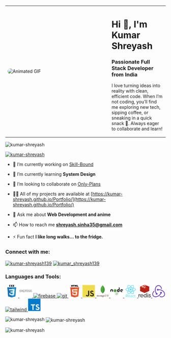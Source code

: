 <table>
  <tr>
    <td width="300">
      <img src="https://mir-s3-cdn-cf.behance.net/project_modules/hd/06f21a161921919.63cd7887d0a70.gif" alt="Animated GIF" width="300" style="border-radius: 12px;" /> 
    </td> 
    <td style="padding-left: 20px; vertical-align: top;"> 
      <h1>Hi 👋, I'm Kumar Shreyash</h1> 
      <h3>Passionate Full Stack Developer from India</h3>
      <p> I love turning ideas into reality with clean, efficient code. When I’m not coding, you’ll find me exploring new tech, sipping coffee, or sneaking in a quick snack 🍕. Always eager to collaborate and learn! </p>
    </td>
  </tr> 
</table>

<p align="left"> <img src="https://komarev.com/ghpvc/?username=kumar-shreyash&label=Profile%20views&color=0e75b6&style=flat" alt="kumar-shreyash" /> </p>

<p align="left"> <a href="https://github.com/ryo-ma/github-profile-trophy"><img src="https://github-profile-trophy.vercel.app/?username=kumar-shreyash" alt="kumar-shreyash" /></a> </p>

- 🔭 I’m currently working on [Skill-Bound](https://skill-bound.netlify.app/)

- 🌱 I’m currently learning **System Design**

- 👯 I’m looking to collaborate on [Only-Plans](https://only-plans.netlify.app/)

- 👨‍💻 All of my projects are available at [https://kumar-shreyash.github.io/Portfolio/](https://kumar-shreyash.github.io/Portfolio/)

- 💬 Ask me about **Web Development and anime**

- 📫 How to reach me **shreyash.sinha35@gmail.com**

- ⚡ Fun fact **I like long walks… to the fridge.**

<h3 align="left">Connect with me:</h3>
<p align="left">
<a href="https://linkedin.com/in/kumar-shreyash139" target="blank"><img align="center" src="https://raw.githubusercontent.com/rahuldkjain/github-profile-readme-generator/master/src/images/icons/Social/linked-in-alt.svg" alt="kumar-shreyash139" height="30" width="40" /></a>
<a href="https://www.leetcode.com/kumar_shreyash139" target="blank"><img align="center" src="https://raw.githubusercontent.com/rahuldkjain/github-profile-readme-generator/master/src/images/icons/Social/leet-code.svg" alt="kumar_shreyash139" height="30" width="40" /></a>
</p>

<h3 align="left">Languages and Tools:</h3>
<p align="left"> <a href="https://www.w3schools.com/css/" target="_blank" rel="noreferrer"> <img src="https://raw.githubusercontent.com/devicons/devicon/master/icons/css3/css3-original-wordmark.svg" alt="css3" width="40" height="40"/> </a> <a href="https://expressjs.com" target="_blank" rel="noreferrer"> <img src="https://raw.githubusercontent.com/devicons/devicon/master/icons/express/express-original-wordmark.svg" alt="express" width="40" height="40"/> </a> <a href="https://firebase.google.com/" target="_blank" rel="noreferrer"> <img src="https://www.vectorlogo.zone/logos/firebase/firebase-icon.svg" alt="firebase" width="40" height="40"/> </a> <a href="https://git-scm.com/" target="_blank" rel="noreferrer"> <img src="https://www.vectorlogo.zone/logos/git-scm/git-scm-icon.svg" alt="git" width="40" height="40"/> </a> <a href="https://www.w3.org/html/" target="_blank" rel="noreferrer"> <img src="https://raw.githubusercontent.com/devicons/devicon/master/icons/html5/html5-original-wordmark.svg" alt="html5" width="40" height="40"/> </a> <a href="https://developer.mozilla.org/en-US/docs/Web/JavaScript" target="_blank" rel="noreferrer"> <img src="https://raw.githubusercontent.com/devicons/devicon/master/icons/javascript/javascript-original.svg" alt="javascript" width="40" height="40"/> </a> <a href="https://www.mongodb.com/" target="_blank" rel="noreferrer"> <img src="https://raw.githubusercontent.com/devicons/devicon/master/icons/mongodb/mongodb-original-wordmark.svg" alt="mongodb" width="40" height="40"/> </a> <a href="https://nodejs.org" target="_blank" rel="noreferrer"> <img src="https://raw.githubusercontent.com/devicons/devicon/master/icons/nodejs/nodejs-original-wordmark.svg" alt="nodejs" width="40" height="40"/> </a> <a href="https://reactjs.org/" target="_blank" rel="noreferrer"> <img src="https://raw.githubusercontent.com/devicons/devicon/master/icons/react/react-original-wordmark.svg" alt="react" width="40" height="40"/> </a> <a href="https://redis.io" target="_blank" rel="noreferrer"> <img src="https://raw.githubusercontent.com/devicons/devicon/master/icons/redis/redis-original-wordmark.svg" alt="redis" width="40" height="40"/> </a> <a href="https://redux.js.org" target="_blank" rel="noreferrer"> <img src="https://raw.githubusercontent.com/devicons/devicon/master/icons/redux/redux-original.svg" alt="redux" width="40" height="40"/> </a> <a href="https://tailwindcss.com/" target="_blank" rel="noreferrer"> <img src="https://www.vectorlogo.zone/logos/tailwindcss/tailwindcss-icon.svg" alt="tailwind" width="40" height="40"/> </a> <a href="https://www.typescriptlang.org/" target="_blank" rel="noreferrer"> <img src="https://raw.githubusercontent.com/devicons/devicon/master/icons/typescript/typescript-original.svg" alt="typescript" width="40" height="40"/> </a> </p>

<p><img align="left" src="https://github-readme-stats.vercel.app/api/top-langs?username=kumar-shreyash&show_icons=true&locale=en&layout=compact" alt="kumar-shreyash" /></p>

<p>&nbsp;<img align="center" src="https://github-readme-stats.vercel.app/api?username=kumar-shreyash&show_icons=true&locale=en" alt="kumar-shreyash" /></p>

<p><img align="center" src="https://github-readme-streak-stats.herokuapp.com/?user=kumar-shreyash&" alt="kumar-shreyash" /></p>
